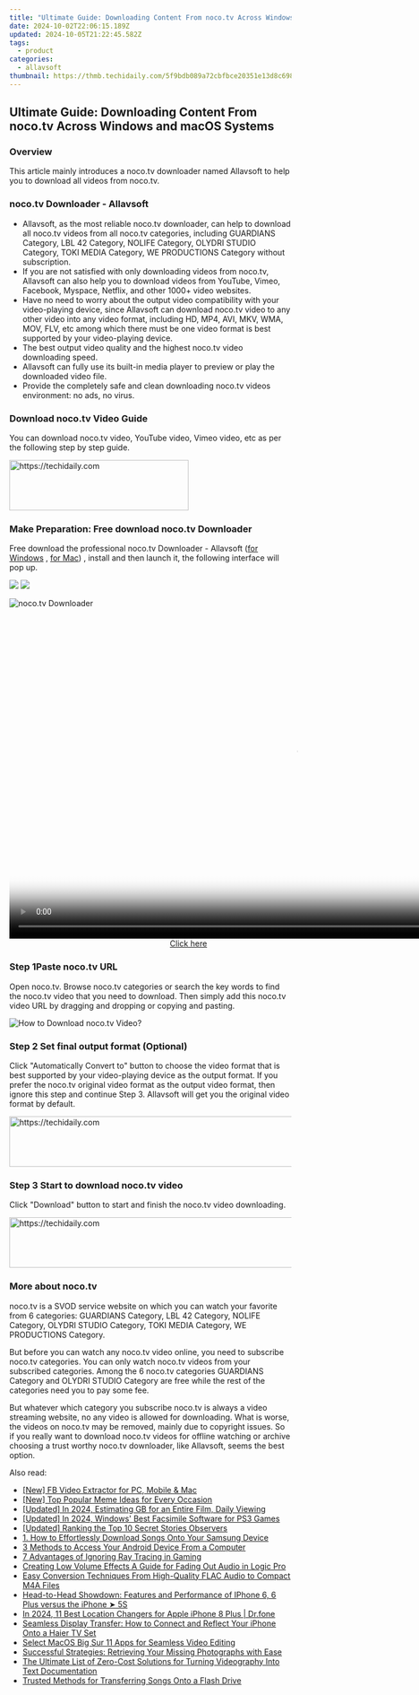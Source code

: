 ```yaml
---
title: "Ultimate Guide: Downloading Content From noco.tv Across Windows and macOS Systems"
date: 2024-10-02T22:06:15.189Z
updated: 2024-10-05T21:22:45.582Z
tags:
  - product
categories:
  - allavsoft
thumbnail: https://thmb.techidaily.com/5f9bdb089a72cbfbce20351e13d8c69867a47335c73b8710c5509727c5e15028.jpg
---
```


## Ultimate Guide: Downloading Content From noco.tv Across Windows and macOS Systems

### Overview

This article mainly introduces a noco.tv downloader named Allavsoft to help you to download all videos from noco.tv.

### noco.tv Downloader - Allavsoft

* Allavsoft, as the most reliable noco.tv downloader, can help to download all noco.tv videos from all noco.tv categories, including GUARDIANS Category, LBL 42 Category, NOLIFE Category, OLYDRI STUDIO Category, TOKI MEDIA Category, WE PRODUCTIONS Category without subscription.
* If you are not satisfied with only downloading videos from noco.tv, Allavsoft can also help you to download videos from YouTube, Vimeo, Facebook, Myspace, Netflix, and other 1000+ video websites.
* Have no need to worry about the output video compatibility with your video-playing device, since Allavsoft can download noco.tv video to any other video into any video format, including HD, MP4, AVI, MKV, WMA, MOV, FLV, etc among which there must be one video format is best supported by your video-playing device.
* The best output video quality and the highest noco.tv video downloading speed.
* Allavsoft can fully use its built-in media player to preview or play the downloaded video file.
* Provide the completely safe and clean downloading noco.tv videos environment: no ads, no virus.

### Download noco.tv Video Guide

You can download noco.tv video, YouTube video, Vimeo video, etc as per the following step by step guide.

<!-- affiliate ads begin -->
<a href="https://wigfever.sjv.io/c/5597632/2014848/22899" target="_top" id="2014848">
  <img src="//a.impactradius-go.com/display-ad/22899-2014848" border="0" alt="https://techidaily.com" width="320" height="90"/>
</a>
<img height="0" width="0" src="https://wigfever.sjv.io/i/5597632/2014848/22899" style="position:absolute;visibility:hidden;" border="0" />
<!-- affiliate ads end -->

### Make Preparation: Free download noco.tv Downloader

Free download the professional noco.tv Downloader - Allavsoft ([for Windows](https://tools.techidaily.com/allavsoft/products/) , [for Mac](https://tools.techidaily.com/allavsoft/products/)) , install and then launch it, the following interface will pop up.

[![](https://www.allavsoft.com/how-to/../images/how-to/free-download-win.jpg)](https://tools.techidaily.com/allavsoft/products/) [![](https://www.allavsoft.com/how-to/../images/how-to/free-download-mac.jpg)](https://tools.techidaily.com/allavsoft/products/)

![noco.tv Downloader](https://www.allavsoft.com/how-to/../images/allavsoft/screen-shot-600.jpg)

<!-- affiliate ads begin -->
<span id="1492813">
					<video width="1024" height="576" style="cursor:pointer"
           poster="//a.impactradius-go.com/display-clicktoplayimage/1492813.png"
           onclick="if(!this.playClicked){this.play();this.setAttribute('controls',true);this.playClicked=true;}">
	   <source src="//a.impactradius-go.com/display-ad/14559-1492813">
	   <img src="//a.impactradius-go.com/display-clicktoplayimage/1492813.png" style="border: none; height: 100%; width: 100%; object-fit: contain">
	</video>
	<div style="width:640px;text-align:center"><a href="javascript:window.open(decodeURIComponent('https%3A%2F%2Fpropmoneyinc.pxf.io%2Fc%2F5597632%2F1492813%2F14559'), '_blank');void(0);">Click here</a></div>
</span>
<img height="0" width="0" src="https://imp.pxf.io/i/5597632/1492813/14559" style="position:absolute;visibility:hidden;" border="0" />
<!-- affiliate ads end -->

### Step 1Paste noco.tv URL

Open noco.tv. Browse noco.tv categories or search the key words to find the noco.tv video that you need to download. Then simply add this noco.tv video URL by dragging and dropping or copying and pasting.

![How to Download noco.tv Video?](https://www.allavsoft.com/how-to/../images/how-to/download-rtmp-video/download-rtmp-video.jpg)

### Step 2 Set final output format (Optional)

Click "Automatically Convert to" button to choose the video format that is best supported by your video-playing device as the output format. If you prefer the noco.tv original video format as the output video format, then ignore this step and continue Step 3\. Allavsoft will get you the original video format by default.

<!-- affiliate ads begin -->
<a href="https://aligracehair.sjv.io/c/5597632/1868590/19272" target="_top" id="1868590">
  <img src="//a.impactradius-go.com/display-ad/19272-1868590" border="0" alt="https://techidaily.com" width="728" height="90"/>
</a>
<img height="0" width="0" src="https://aligracehair.sjv.io/i/5597632/1868590/19272" style="position:absolute;visibility:hidden;" border="0" />
<!-- affiliate ads end -->

### Step 3 Start to download noco.tv video

Click "Download" button to start and finish the noco.tv video downloading.

<!-- affiliate ads begin -->
<a href="https://appsumo.8odi.net/c/5597632/2105863/7443" target="_top" id="2105863">
  <img src="//a.impactradius-go.com/display-ad/7443-2105863" border="0" alt="https://techidaily.com" width="728" height="90"/>
</a>
<img height="0" width="0" src="https://appsumo.8odi.net/i/5597632/2105863/7443" style="position:absolute;visibility:hidden;" border="0" />
<!-- affiliate ads end -->

### More about noco.tv

noco.tv is a SVOD service website on which you can watch your favorite from 6 categories: GUARDIANS Category, LBL 42 Category, NOLIFE Category, OLYDRI STUDIO Category, TOKI MEDIA Category, WE PRODUCTIONS Category.

But before you can watch any noco.tv video online, you need to subscribe noco.tv categories. You can only watch noco.tv videos from your subscribed categories. Among the 6 noco.tv categories GUARDIANS Category and OLYDRI STUDIO Category are free while the rest of the categories need you to pay some fee.

But whatever which category you subscribe noco.tv is always a video streaming website, no any video is allowed for downloading. What is worse, the videos on noco.tv may be removed, mainly due to copyright issues. So if you really want to download noco.tv videos for offline watching or archive choosing a trust worthy noco.tv downloader, like Allavsoft, seems the best option.

<ins class="adsbygoogle"
     style="display:block"
     data-ad-format="autorelaxed"
     data-ad-client="ca-pub-7571918770474297"
     data-ad-slot="1223367746"></ins>

<ins class="adsbygoogle"
     style="display:block"
     data-ad-client="ca-pub-7571918770474297"
     data-ad-slot="8358498916"
     data-ad-format="auto"
     data-full-width-responsive="true"></ins>

<span class="atpl-alsoreadstyle">Also read:</span>
<div><ul>
<li><a href="https://facebook-video-content.techidaily.com/new-fb-video-extractor-for-pc-mobile-and-mac/"><u>[New] FB Video Extractor for PC, Mobile & Mac</u></a></li>
<li><a href="https://some-skills.techidaily.com/new-top-popular-meme-ideas-for-every-occasion/"><u>[New] Top Popular Meme Ideas for Every Occasion</u></a></li>
<li><a href="https://fox-access.techidaily.com/updated-in-2024-estimating-gb-for-an-entire-film-daily-viewing/"><u>[Updated] In 2024, Estimating GB for an Entire Film, Daily Viewing</u></a></li>
<li><a href="https://screen-activity-recording.techidaily.com/updated-in-2024-windows-best-facsimile-software-for-ps3-games/"><u>[Updated] In 2024, Windows' Best Facsimile Software for PS3 Games</u></a></li>
<li><a href="https://instagram-video-files.techidaily.com/updated-ranking-the-top-10-secret-stories-observers/"><u>[Updated] Ranking the Top 10 Secret Stories Observers</u></a></li>
<li><a href="https://discover-excellent.techidaily.com/1-how-to-effortlessly-download-songs-onto-your-samsung-device/"><u>1. How to Effortlessly Download Songs Onto Your Samsung Device</u></a></li>
<li><a href="https://discover-excellent.techidaily.com/3-methods-to-access-your-android-device-from-a-computer/"><u>3 Methods to Access Your Android Device From a Computer</u></a></li>
<li><a href="https://games-able.techidaily.com/7-advantages-of-ignoring-ray-tracing-in-gaming/"><u>7 Advantages of Ignoring Ray Tracing in Gaming</u></a></li>
<li><a href="https://fox-helps.techidaily.com/creating-low-volume-effects-a-guide-for-fading-out-audio-in-logic-pro/"><u>Creating Low Volume Effects A Guide for Fading Out Audio in Logic Pro</u></a></li>
<li><a href="https://discover-excellent.techidaily.com/easy-conversion-techniques-from-high-quality-flac-audio-to-compact-m4a-files/"><u>Easy Conversion Techniques From High-Quality FLAC Audio to Compact M4A Files</u></a></li>
<li><a href="https://discover-excellent.techidaily.com/head-to-head-showdown-features-and-performance-of-iphone-6-6-plus-versus-the-iphone-5s/"><u>Head-to-Head Showdown: Features and Performance of IPhone 6, 6 Plus versus the iPhone ➤ 5S</u></a></li>
<li><a href="https://change-location.techidaily.com/in-2024-11-best-location-changers-for-apple-iphone-8-plus-drfone-by-drfone-virtual-ios/"><u>In 2024, 11 Best Location Changers for Apple iPhone 8 Plus | Dr.fone</u></a></li>
<li><a href="https://discover-excellent.techidaily.com/seamless-display-transfer-how-to-connect-and-reflect-your-iphone-onto-a-haier-tv-set/"><u>Seamless Display Transfer: How to Connect and Reflect Your iPhone Onto a Haier TV Set</u></a></li>
<li><a href="https://extra-information.techidaily.com/select-macos-big-sur-11-apps-for-seamless-video-editing/"><u>Select MacOS Big Sur 11 Apps for Seamless Video Editing</u></a></li>
<li><a href="https://discover-excellent.techidaily.com/successful-strategies-retrieving-your-missing-photographs-with-ease/"><u>Successful Strategies: Retrieving Your Missing Photographs with Ease</u></a></li>
<li><a href="https://discover-excellent.techidaily.com/the-ultimate-list-of-zero-cost-solutions-for-turning-videography-into-text-documentation/"><u>The Ultimate List of Zero-Cost Solutions for Turning Videography Into Text Documentation</u></a></li>
<li><a href="https://discover-excellent.techidaily.com/trusted-methods-for-transferring-songs-onto-a-flash-drive/"><u>Trusted Methods for Transferring Songs Onto a Flash Drive</u></a></li>
</ul></div>

